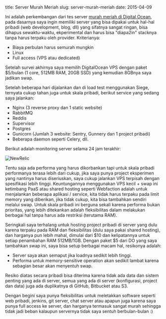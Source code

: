 title: Server Murah Meriah
slug: server-murah-meriah
date: 2015-04-09

Ini adalah perkembangan dari tes server [murah meriah di Digital
Ocean](/2015/04/berpindah-server.html), pada dasarnya saya ingin 
memiliki server yang bisa dipakai untuk hal-hal pribadi 
(web development, blog, dll) yang sifatnya sangat ringan, bisa 
dihapus sewaktu-waktu, ekperimental dan harus bisa
"diapa2in" stacknya tanpa harus terpaku oleh provider. Kriterianya:

* Biaya perbulan harus semurah mungkin
* Linux 
* Full access (VPS atau dedicated)

Setelah survei akhirnya saya memilih DigitalOcean VPS dengan paket
$5/bulan (1 core, 512MB RAM, 20GB SSD) yang kemudian 8GBnya saya jadikan swap.

Setelah beberapa hari dijalankan dan di load test menggunakan Siege,
ternyata cukup tahan juga untuk skala pribadi, berikut service yang
sedang saya jalankan:

* Nginx (3 reverse proxy dan 1 static website)
* RabbitMQ
* Reddis
* Supervisor
* Postgres
* Gunicorn (Jumlah 3 website: Sentry, Gunnery dan 1 project pribadi)
* Beberapa daemon seperti Celery, dll.

Berikut adalah monitoring server selama 24 jam terakhir:

![NewRelic](/img/newrelic-do.png)

Tentu saja ada performa yang harus dikorbankan tapi untuk skala pribadi
performanya terasa lebih dari cukup, jika saya punya project eksperimen
yang nantinya harus diseriuskan, saya cukup jalankan VPS terpisah dengan
spesifikasi lebih tinggi. Keuntungannya menggunakan VPS kecil + swap ini
ketimbang PaaS atau shared hosting seperti Webfaction adalah untuk
menjalankan beberapa aplikasi / service, kita tidak harus terpaku pada
limit memory yang diberikan, jika tidak cukup, kita bisa tambahkan
sendiri melalui swap. Untuk skala pribadi ini berguna sekali karena
performa bukan prioritas, yang lebih ditekankan adalah fleksibilitas
dalam melakukan berbagai hal tanpa harus ada restriksi (terutama RAM).

Seringkali saya terhalang untuk hosting project pribadi di server yang
dulu karena terpaku pada RAM dan fleksibilitas (dulu saya pakai shared
hosting), dan harganya pun lebih mahal, dimulai dari $10 dan
kelipatannya untuk setiap penambahan RAM 512MB/1GB. Dengan paket $5 dari
DO yang saya tambahkan swap ini, saya bisa setup berbagai macam hal,
resikonya adalah:

* Server saya akan semaput jika loadnya sedikit lebih tinggi.
* Performa untuk memory-sensitive operation akan sedikit lambat karena
  sebagian besar akan menyentuh swap.

Resiko diatas secara pribadi bisa diterima karena tidak ada data dan
sistem penting yang ada di server, semua yang ada di server
(konfigurasi, project dan data) juga ada duplikatnya di GitHub,
Bitbucket atau S3.

Dengan begini saya punya fleksibilitas untuk meletakkan software seperti
web pribadi, jenkins, git server, chat server atau apapun juga karena 
saya punya full access ke server, dan harganya termasuk sangat murah
sehingga tidak jadi beban kalaupun servernya tidak saya sentuh
berbulan-bulan :)

